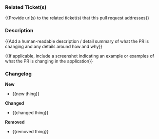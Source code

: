 ### Related Ticket(s)

{{Provide url(s) to the related ticket(s) that this pull request addresses}}

### Description

{{Add a human-readable description / detail summary of what the PR is changing and any details around how and why}}

{{If applicable, include a screenshot indicating an example or examples of what the PR is changing in the application}}

### Changelog

**New**

- {{new thing}}

**Changed**

- {{changed thing}}

**Removed**

- {{removed thing}}

<!-- React and Web Component deploy previews are enabled by default. -->
<!-- To enable additional available deploy previews, apply the following -->
<!-- labels for the corresponding package: -->
<!-- *** "package: vanilla": Vanilla -->
<!-- *** "package: services": Services -->
<!-- *** "package: utilities": Utilities -->
<!-- *** "package: styles": Carbon Expressive, React (Expressive) -->
<!-- *** "RTL": React (RTL) -->
<!-- *** "feature flag": React (experimental) -->
